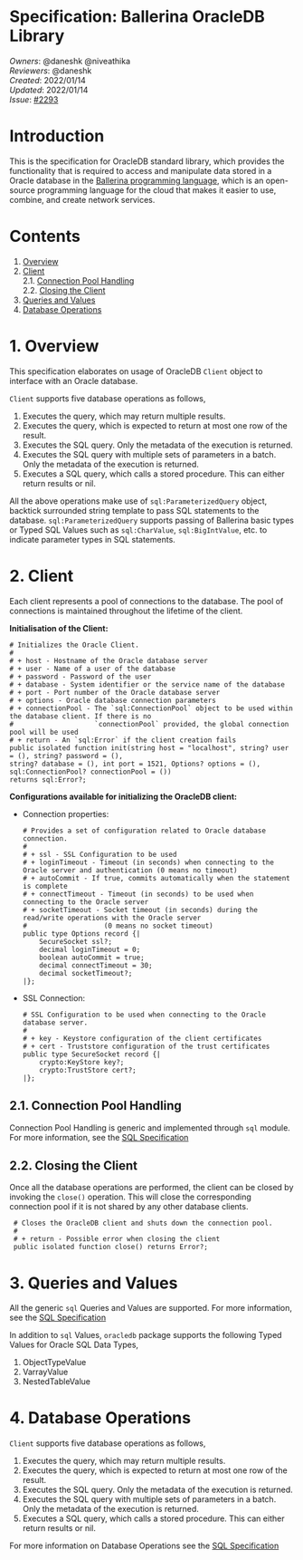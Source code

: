 # Specification: Ballerina OracleDB Library

_Owners_: @daneshk @niveathika  
_Reviewers_: @daneshk  
_Created_: 2022/01/14   
_Updated_: 2022/01/14  
_Issue_: [#2293](https://github.com/ballerina-platform/ballerina-standard-library/issues/2293)

# Introduction

This is the specification for OracleDB standard library, which provides the functionality that is required to access and
manipulate data stored in a Oracle database in the [Ballerina programming language](https://ballerina.io/),
which is an open-source programming language for the cloud that makes it easier to use, combine, and create network
services.

# Contents

1. [Overview](#1-overview)
2. [Client](#2-client)  
   2.1. [Connection Pool Handling](#21-connection-pool-handling)  
   2.2. [Closing the Client](#22-closing-the-client)
3. [Queries and Values](#3-queries-and-values)
4. [Database Operations](#4-database-operations)

# 1. Overview

This specification elaborates on usage of OracleDB `Client` object to interface with an Oracle database.

`Client` supports five database operations as follows,
1. Executes the query, which may return multiple results.
2. Executes the query, which is expected to return at most one row of the result.
3. Executes the SQL query. Only the metadata of the execution is returned.
4. Executes the SQL query with multiple sets of parameters in a batch. Only the metadata of the execution is returned.
5. Executes a SQL query, which calls a stored procedure. This can either return results or nil.

All the above operations make use of `sql:ParameterizedQuery` object, backtick surrounded string template to pass
SQL statements to the database. `sql:ParameterizedQuery` supports passing of Ballerina basic types or Typed SQL Values
such as `sql:CharValue`, `sql:BigIntValue`, etc. to indicate parameter types in SQL statements.

# 2. Client

Each client represents a pool of connections to the database. The pool of connections is maintained throughout the
lifetime of the client.

**Initialisation of the Client:**
```ballerina
# Initializes the Oracle Client.
#
# + host - Hostname of the Oracle database server
# + user - Name of a user of the database
# + password - Password of the user
# + database - System identifier or the service name of the database
# + port - Port number of the Oracle database server
# + options - Oracle database connection parameters
# + connectionPool - The `sql:ConnectionPool` object to be used within the database client. If there is no
#                    `connectionPool` provided, the global connection pool will be used
# + return - An `sql:Error` if the client creation fails
public isolated function init(string host = "localhost", string? user = (), string? password = (), 
string? database = (), int port = 1521, Options? options = (), sql:ConnectionPool? connectionPool = ()) 
returns sql:Error?;
```

**Configurations available for initializing the OracleDB client:**
* Connection properties:
  ```ballerina
  # Provides a set of configuration related to Oracle database connection.
  #
  # + ssl - SSL Configuration to be used
  # + loginTimeout - Timeout (in seconds) when connecting to the Oracle server and authentication (0 means no timeout)
  # + autoCommit - If true, commits automatically when the statement is complete
  # + connectTimeout - Timeout (in seconds) to be used when connecting to the Oracle server
  # + socketTimeout - Socket timeout (in seconds) during the read/write operations with the Oracle server
  #                   (0 means no socket timeout)
  public type Options record {|
      SecureSocket ssl?;
      decimal loginTimeout = 0;
      boolean autoCommit = true;
      decimal connectTimeout = 30;
      decimal socketTimeout?;
  |};
  ``` 
* SSL Connection:
  ```
  # SSL Configuration to be used when connecting to the Oracle database server.
  #
  # + key - Keystore configuration of the client certificates
  # + cert - Truststore configuration of the trust certificates
  public type SecureSocket record {|
      crypto:KeyStore key?;
      crypto:TrustStore cert?;
  |};
  ```

## 2.1. Connection Pool Handling

Connection Pool Handling is generic and implemented through `sql` module. For more information, see the
[SQL Specification](https://github.com/ballerina-platform/module-ballerina-sql/blob/master/docs/spec/spec.md#21-connection-pool-handling)

## 2.2. Closing the Client

Once all the database operations are performed, the client can be closed by invoking the `close()`
operation. This will close the corresponding connection pool if it is not shared by any other database clients.

   ```ballerina
    # Closes the OracleDB client and shuts down the connection pool.
    #
    # + return - Possible error when closing the client
    public isolated function close() returns Error?;
   ```

# 3. Queries and Values

All the generic `sql` Queries and Values are supported. For more information, see the
[SQL Specification](https://github.com/ballerina-platform/module-ballerina-sql/blob/master/docs/spec/spec.md#3-queries-and-values)

In addition to `sql` Values, `oracledb` package supports the following Typed Values for Oracle SQL Data Types,
1. ObjectTypeValue
2. VarrayValue
3. NestedTableValue

# 4. Database Operations

`Client` supports five database operations as follows,
1. Executes the query, which may return multiple results.
2. Executes the query, which is expected to return at most one row of the result.
3. Executes the SQL query. Only the metadata of the execution is returned.
4. Executes the SQL query with multiple sets of parameters in a batch. Only the metadata of the execution is returned.
5. Executes a SQL query, which calls a stored procedure. This can either return results or nil.

For more information on Database Operations see the [SQL Specification](https://github.com/niveathika/module-ballerina-sql/blob/master/docs/spec/spec.md#4-database-operations)
